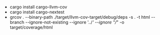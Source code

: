 - cargo install cargo-llvm-cov
- cargo install cargo-nextest
- grcov . --binary-path ./target/llvm-cov-target/debug/deps -s . -t html --branch --ignore-not-existing --ignore '../*' --ignore "/*" -o target/coverage/html
